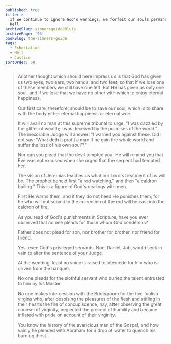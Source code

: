 ```yaml
---
published: true
title: >-
  If we continue to ignore God's warnings, we forfeit our souls permanently to
  Hell
archiveSlug: sinnersguide00luis
archivePage: '93'
bookSlug: the-sinners-guide
tags:
  - Exhortation
  - Hell
  - Justice
sortOrder: 58
---
```


> Another thought which should here impress us is that God has given us two eyes, two ears, two hands, and two feet, so that if we lose one of these members we still have one left. But He has given us only one soul, and if we lose that we have no other with which to enjoy eternal happiness.
>
> Our first care, therefore, should be to save our soul, which is to share with the body either eternal happiness or eternal woe.
>
> It will avail no man at this supreme tribunal to urge: "I was dazzled by the glitter of wealth; I was deceived by the promises of the world." The inexorable Judge will answer: "I warned you against these. Did I not say: 'What doth it profit a man if he gain the whole world and suffer the loss of his own soul'?"
>
> Nor can you plead that the devil tempted you. He will remind you that Eve was not excused when she urged that the serpent had tempted her.
>
> The vision of Jeremias teaches us what our Lord's treatment of us will be. The prophet beheld first "a rod watching," and then "a caldron boiling." This is a figure of God's dealings with men.
>
> First He warns them, and if they do not heed He punishes them; for he who will not submit to the correction of the rod will be cast into the caldron of fire.
>
> As you read of God's punishments in Scripture, have you ever observed that no one pleads for those whom God condemns?
>
> Father does not plead for son, nor brother for brother, nor friend for friend.
>
> Yes, even God's privileged servants, Noe, Daniel, Job, would seek in vain to alter the sentence of your Judge.
>
> At the wedding-feast no voice is raised to intercede for him who is driven from the banquet.
>
> No one pleads for the slothful servant who buried the talent entrusted to him by his Master.
>
> No one makes intercession with the Bridegroom for the five foolish virgins who, after despising the pleasures of the flesh and stifling in their hearts the fire of concupiscence, nay, after observing the great counsel of virginity, neglected the precept of humility and became inflated with pride on account of their virginity.
>
> You know the history of the avaricious man of the Gospel, and how vainly he pleaded with Abraham for a drop of water to quench his burning thirst.
